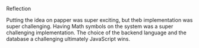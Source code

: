 Reflection

Putting the idea on papper was super exciting, but theb implementation was super challenging. Having Math symbols on the system was a super challenging implementation. The choice of the backend language and the database a challenging ultimately JavaScript wins. 